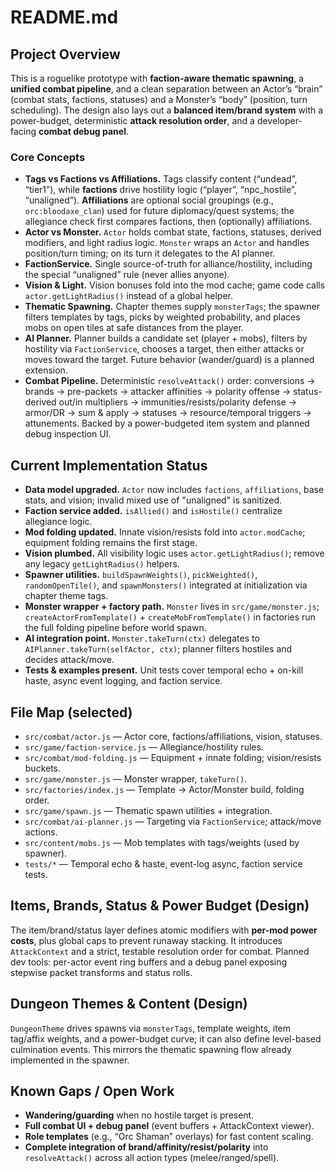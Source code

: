 # README.md

## Project Overview
This is a roguelike prototype with **faction-aware thematic spawning**, a **unified combat pipeline**, and a clean separation between an Actor’s “brain” (combat stats, factions, statuses) and a Monster’s “body” (position, turn scheduling). The design also lays out a **balanced item/brand system** with a power-budget, deterministic **attack resolution order**, and a developer-facing **combat debug panel**.

### Core Concepts
- **Tags vs Factions vs Affiliations.** Tags classify content (“undead”, “tier1”), while **factions** drive hostility logic (“player”, “npc_hostile”, “unaligned”). **Affiliations** are optional social groupings (e.g., `orc:bloodaxe_clan`) used for future diplomacy/quest systems; the allegiance check first compares factions, then (optionally) affiliations.
- **Actor vs Monster.** `Actor` holds combat state, factions, statuses, derived modifiers, and light radius logic. `Monster` wraps an `Actor` and handles position/turn timing; on its turn it delegates to the AI planner.
- **FactionService.** Single source-of-truth for alliance/hostility, including the special “unaligned” rule (never allies anyone).
- **Vision & Light.** Vision bonuses fold into the mod cache; game code calls `actor.getLightRadius()` instead of a global helper.
- **Thematic Spawning.** Chapter themes supply `monsterTags`; the spawner filters templates by tags, picks by weighted probability, and places mobs on open tiles at safe distances from the player.
- **AI Planner.** Planner builds a candidate set (player + mobs), filters by hostility via `FactionService`, chooses a target, then either attacks or moves toward the target. Future behavior (wander/guard) is a planned extension.
- **Combat Pipeline.** Deterministic `resolveAttack()` order: conversions → brands → pre-packets → attacker affinities → polarity offense → status-derived out/in multipliers → immunities/resists/polarity defense → armor/DR → sum & apply → statuses → resource/temporal triggers → attunements. Backed by a power-budgeted item system and planned debug inspection UI.

## Current Implementation Status
- **Data model upgraded.** `Actor` now includes `factions`, `affiliations`, base stats, and vision; invalid mixed use of "unaligned" is sanitized.
- **Faction service added.** `isAllied()` and `isHostile()` centralize allegiance logic.
- **Mod folding updated.** Innate vision/resists fold into `actor.modCache`; equipment folding remains the first stage.
- **Vision plumbed.** All visibility logic uses `actor.getLightRadius()`; remove any legacy `getLightRadius()` helpers.
- **Spawner utilities.** `buildSpawnWeights()`, `pickWeighted()`, `randomOpenTile()`, and `spawnMonsters()` integrated at initialization via chapter theme tags.
- **Monster wrapper + factory path.** `Monster` lives in `src/game/monster.js`; `createActorFromTemplate()` + `createMobFromTemplate()` in factories run the full folding pipeline before world spawn.
- **AI integration point.** `Monster.takeTurn(ctx)` delegates to `AIPlanner.takeTurn(selfActor, ctx)`; planner filters hostiles and decides attack/move.
- **Tests & examples present.** Unit tests cover temporal echo + on-kill haste, async event logging, and faction service.

## File Map (selected)
- `src/combat/actor.js` — Actor core, factions/affiliations, vision, statuses.
- `src/game/faction-service.js` — Allegiance/hostility rules.
- `src/combat/mod-folding.js` — Equipment + innate folding; vision/resists buckets.
- `src/game/monster.js` — Monster wrapper, `takeTurn()`.
- `src/factories/index.js` — Template → Actor/Monster build, folding order.
- `src/game/spawn.js` — Thematic spawn utilities + integration.
- `src/combat/ai-planner.js` — Targeting via `FactionService`; attack/move actions.
- `src/content/mobs.js` — Mob templates with tags/weights (used by spawner).
- `tests/*` — Temporal echo & haste, event-log async, faction service tests.

## Items, Brands, Status & Power Budget (Design)
The item/brand/status layer defines atomic modifiers with **per-mod power costs**, plus global caps to prevent runaway stacking. It introduces `AttackContext` and a strict, testable resolution order for combat. Planned dev tools: per-actor event ring buffers and a debug panel exposing stepwise packet transforms and status rolls.

## Dungeon Themes & Content (Design)
`DungeonTheme` drives spawns via `monsterTags`, template weights, item tag/affix weights, and a power-budget curve; it can also define level-based culmination events. This mirrors the thematic spawning flow already implemented in the spawner.

## Known Gaps / Open Work
- **Wandering/guarding** when no hostile target is present.
- **Full combat UI + debug panel** (event buffers + AttackContext viewer).
- **Role templates** (e.g., “Orc Shaman” overlays) for fast content scaling.
- **Complete integration of brand/affinity/resist/polarity** into `resolveAttack()` across all action types (melee/ranged/spell).
